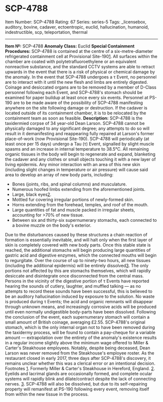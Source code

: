 # SCP-4788
Item Number: SCP-4788
Rating: 67
Series: series-5
Tags: _licensebox, auditory, bovine, cadaver, ectoentropic, euclid, hallucination, humanoid, indestructible, scp, teleportation, thermal

---

**Item №:** SCP-4788
**Anomaly Class:** Euclid
**Special Containment Procedures:** SCP-4788 is contained at the centre of a six-metre-diameter refrigerated containment cell at Provisional Site-190[1](javascript:;). All surfaces within the chamber are coated with polytetrafluoroethylene or an equivalent nonreactive substance, and the standard CCTV systems are able to retract upwards in the event that there is a risk of physical or chemical damage by the anomaly.
In the event that SCP-4788 undergoes a τ Event, no personnel are to interact with it until the new flesh and limbs are entirely digested. Coinage and desiccated organs are to be removed by a member of D-Class personnel following each Event, and SCP-4788's stomach should be examined for paper buildup at least once every six events.
Personnel at PS-190 are to be made aware of the possibility of SCP-4788 manifesting anywhere on the site following damage or destruction. If the cadaver is located outside of its containment chamber, it is to be relocated by the containment team as soon as feasible.
**Description:** SCP-4788 is the taxidermied corpse of 34 year-old Dean Larson. SCP-4788 cannot be physically damaged to any significant degree; any attempts to do so will result in it demanifesting and reappearing fully repaired at Larson's former place-of-work (now Provisional Site-190).
SCP-4788 will periodically (at least once per 15 days) undergo a Tau (τ) Event, signalled by slight muscle spasms and an increase in internal temperature to 38.5°C. All remaining organic tissues in the body will begin to regenerate and expand, blanketing the cadaver and any clothes or small objects touching it with a new layer of living epidermis. Any minor interaction with an area of this new skin (including slight changes in temperature or air pressure) will cause said area to develop an array of new body parts, including:
  * Bones (joints, ribs, and spinal columns) and musculature.
  * Numerous hoofed limbs extending from the aforementioned joints.
  * Large, black eyes[2](javascript:;).
  * Mottled fur covering irregular portions of newly-formed skin.
  * Horns extending from the forehead, temples, and roof of the mouth.
  * Large quantities of fat and muscle packed in irregular sheets, accounting for >70% of new tissue.
  * Between six and thirty-six supernumerary stomachs, each connected to a bovine muzzle on the body's exterior.

Due to the disturbances caused by these structures a chain reaction of formation is essentially inevitable, and will halt only when the first layer of skin is completely covered with new body parts. Once this stable state is reached, the additional stomachs will begin producing large quantities of gastric acid and digestive enzymes, which the connected mouths will begin to regurgitate. Over the course of up to ninety-two hours, all new tissues (including the additional epidermis) will be entirely dissolved[3](javascript:;). The only portions not affected by this are stomachs themselves, which will rapidly desiccate and disintegrate once disconnected from the central mass. Persons in the vicinity of the digestive portion of τ Events have reported hearing the sounds of cutlery, laughter, and muffled talking — as no attempts to record these sounds have been successful, this is believed to be an auditory hallucination induced by exposure to the solution.
No waste is produced during τ Events; the acid and organic remnants will disappear through unknown means, and increasingly corrosive acids will be produced until even normally undigestible body-parts have been dissolved. Following the conclusion of the event, each supernumerary stomach will contain a small amount of British coinage, averaging £2.55. SCP-4788's original stomach, which is the only internal organ not to have been removed during the taxidermy process, will be found to contain a pay-cheque for a variable amount — extrapolation over the entirety of the anomaly's existence results in a regular income slightly above the minimum wage offered to Miller & Carter's Steakhouse employees.
Notably, despite being deceased, Dean Larson was never removed from the Steakhouse's employee roster. As the restaurant closed in early 2017, three days after SCP-4788's discovery, it remains unclear whether this was a clerical error or an intentional decision.
Footnotes
[1](javascript:;). Formerly Miller & Carter's Steakhouse in Hereford, England.
[2](javascript:;). Eyelids and lacrimal glands are occasionally formed, and complete ocular systems will rapidly blink and dilate/contract despite the lack of connecting nerves.
[3](javascript:;). SCP-4788 will also be dissolved, but due to its self-repairing property will remanifest at PS-190 following every event, removing itself from within the new tissue in the process.